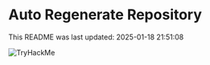 # Auto Regenerate Repository

This README was last updated: 2025-01-18 21:51:08

 ![TryHackMe](https://tryhackme.com/badge/533634)
